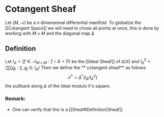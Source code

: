 # Cotangent Sheaf
Let $(M,\mathcal{A})$ be a $n$ dimensional differential manifold.
To globalize the [[Cotangent Space]] we will need to chose all points at once, this is done
by working with $M \times M$ and the diagonal map $\Delta$
## Definition

Let $I_\Delta = \{f \in \mathcal{A}_{M\times M} : f \circ \Delta = 0\}$ be the [[Ideal Sheaf]] of $\Delta(X)$ and $I_\Delta^2 = \{\sum f_ig_j: f_i,g_j\in I_\Delta\}$
Then we define the ** cotangent sheaf** as  follows
$$\mathcal{T}^* = \Delta^*(I_\Delta/I_\Delta^2)$$ 
the pullback along $\Delta$ of the Ideal modulo it's square.

### Remark:
-  One can verify that this is a [[Sheaf#Definition|Sheaf]]